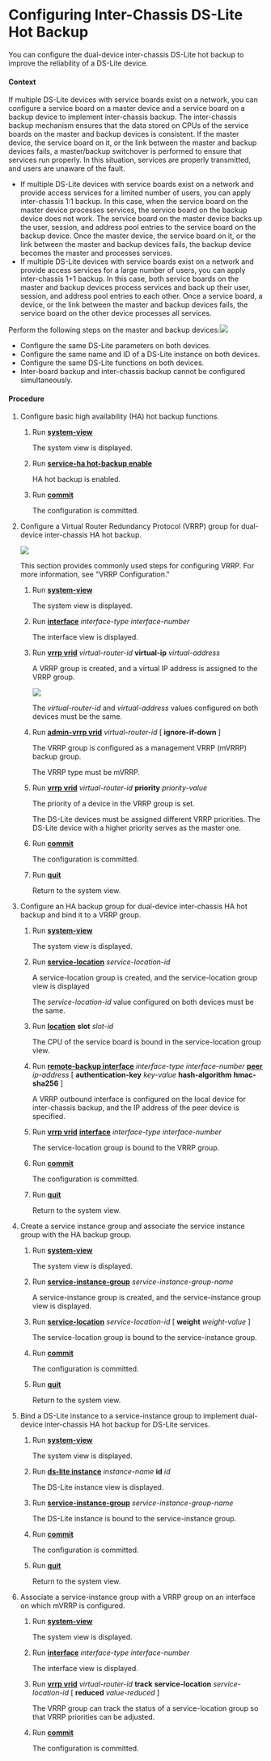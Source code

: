 Configuring Inter-Chassis DS-Lite Hot Backup
============================================

You can configure the dual-device inter-chassis DS-Lite hot backup to improve the reliability of a DS-Lite device.

#### Context

If multiple DS-Lite devices with service boards exist on a network, you can configure a service board on a master device and a service board on a backup device to implement inter-chassis backup. The inter-chassis backup mechanism ensures that the data stored on CPUs of the service boards on the master and backup devices is consistent. If the master device, the service board on it, or the link between the master and backup devices fails, a master/backup switchover is performed to ensure that services run properly. In this situation, services are properly transmitted, and users are unaware of the fault.

* If multiple DS-Lite devices with service boards exist on a network and provide access services for a limited number of users, you can apply inter-chassis 1:1 backup. In this case, when the service board on the master device processes services, the service board on the backup device does not work. The service board on the master device backs up the user, session, and address pool entries to the service board on the backup device. Once the master device, the service board on it, or the link between the master and backup devices fails, the backup device becomes the master and processes services.
* If multiple DS-Lite devices with service boards exist on a network and provide access services for a large number of users, you can apply inter-chassis 1+1 backup. In this case, both service boards on the master and backup devices process services and back up their user, session, and address pool entries to each other. Once a service board, a device, or the link between the master and backup devices fails, the service board on the other device processes all services.

Perform the following steps on the master and backup devices:![](../../../../public_sys-resources/note_3.0-en-us.png) 

* Configure the same DS-Lite parameters on both devices.
* Configure the same name and ID of a DS-Lite instance on both devices.
* Configure the same DS-Lite functions on both devices.
* Inter-board backup and inter-chassis backup cannot be configured simultaneously.



#### Procedure

1. Configure basic high availability (HA) hot backup functions.
   1. Run [**system-view**](cmdqueryname=system-view)
      
      
      
      The system view is displayed.
   2. Run [**service-ha hot-backup enable**](cmdqueryname=service-ha+hot-backup+enable)
      
      
      
      HA hot backup is enabled.
   3. Run [**commit**](cmdqueryname=commit)
      
      
      
      The configuration is committed.
2. Configure a Virtual Router Redundancy Protocol (VRRP) group for dual-device inter-chassis HA hot backup.
   
   ![](../../../../public_sys-resources/note_3.0-en-us.png) 
   
   This section provides commonly used steps for configuring VRRP. For more information, see "VRRP Configuration."
   
   
   
   1. Run [**system-view**](cmdqueryname=system-view)
      
      
      
      The system view is displayed.
   2. Run [**interface**](cmdqueryname=interface) *interface-type* *interface-number*
      
      
      
      The interface view is displayed.
   3. Run [**vrrp vrid**](cmdqueryname=vrrp+vrid) *virtual-router-id* **virtual-ip** *virtual-address*
      
      
      
      A VRRP group is created, and a virtual IP address is assigned to the VRRP group.
      
      
      
      ![](../../../../public_sys-resources/note_3.0-en-us.png) 
      
      The *virtual-router-id* and *virtual-address* values configured on both devices must be the same.
   4. Run [**admin-vrrp vrid**](cmdqueryname=admin-vrrp+vrid) *virtual-router-id* [ **ignore-if-down** ]
      
      
      
      The VRRP group is configured as a management VRRP (mVRRP) backup group.
      
      
      
      The VRRP type must be mVRRP.
   5. Run [**vrrp vrid**](cmdqueryname=vrrp+vrid) *virtual-router-id* **priority** *priority-value*
      
      
      
      The priority of a device in the VRRP group is set.
      
      
      
      The DS-Lite devices must be assigned different VRRP priorities. The DS-Lite device with a higher priority serves as the master one.
   6. Run [**commit**](cmdqueryname=commit)
      
      
      
      The configuration is committed.
   7. Run [**quit**](cmdqueryname=quit)
      
      
      
      Return to the system view.
3. Configure an HA backup group for dual-device inter-chassis HA hot backup and bind it to a VRRP group.
   1. Run [**system-view**](cmdqueryname=system-view)
      
      
      
      The system view is displayed.
   2. Run [**service-location**](cmdqueryname=service-location) *service-location-id*
      
      
      
      A service-location group is created, and the service-location group view is displayed
      
      
      
      The *service-location-id* value configured on both devices must be the same.
   3. Run [**location**](cmdqueryname=location) **slot** *slot-id* 
      
      
      
      The CPU of the service board is bound in the service-location group view.
   4. Run [**remote-backup interface**](cmdqueryname=remote-backup+interface) *interface-type* *interface-number* [**peer**](cmdqueryname=peer) *ip-address* [ **authentication-key** *key-value* **hash-algorithm** **hmac-sha256** ]
      
      
      
      A VRRP outbound interface is configured on the local device for inter-chassis backup, and the IP address of the peer device is specified.
   5. Run [**vrrp vrid**](cmdqueryname=vrrp+vrid) [**interface**](cmdqueryname=interface) *interface-type* *interface-number*
      
      
      
      The service-location group is bound to the VRRP group.
   6. Run [**commit**](cmdqueryname=commit)
      
      
      
      The configuration is committed.
   7. Run [**quit**](cmdqueryname=quit)
      
      
      
      Return to the system view.
4. Create a service instance group and associate the service instance group with the HA backup group.
   1. Run [**system-view**](cmdqueryname=system-view)
      
      
      
      The system view is displayed.
   2. Run [**service-instance-group**](cmdqueryname=service-instance-group) *service-instance-group-name*
      
      
      
      A service-instance group is created, and the service-instance group view is displayed.
   3. Run [**service-location**](cmdqueryname=service-location) *service-location-id* [ **weight** *weight-value* ]
      
      
      
      The service-location group is bound to the service-instance group.
   4. Run [**commit**](cmdqueryname=commit)
      
      
      
      The configuration is committed.
   5. Run [**quit**](cmdqueryname=quit)
      
      
      
      Return to the system view.
5. Bind a DS-Lite instance to a service-instance group to implement dual-device inter-chassis HA hot backup for DS-Lite services.
   1. Run [**system-view**](cmdqueryname=system-view)
      
      
      
      The system view is displayed.
   2. Run [**ds-lite instance**](cmdqueryname=ds-lite+instance) *instance-name* **id** *id*
      
      
      
      The DS-Lite instance view is displayed.
   3. Run [**service-instance-group**](cmdqueryname=service-instance-group) *service-instance-group-name*
      
      
      
      The DS-Lite instance is bound to the service-instance group.
   4. Run [**commit**](cmdqueryname=commit)
      
      
      
      The configuration is committed.
   5. Run [**quit**](cmdqueryname=quit)
      
      
      
      Return to the system view.
6. Associate a service-instance group with a VRRP group on an interface on which mVRRP is configured.
   1. Run [**system-view**](cmdqueryname=system-view)
      
      
      
      The system view is displayed.
   2. Run [**interface**](cmdqueryname=interface) *interface-type* *interface-number*
      
      
      
      The interface view is displayed.
   3. Run [**vrrp vrid**](cmdqueryname=vrrp+vrid) *virtual-router-id* **track** **service-location** *service-location-id* [ **reduced** *value-reduced* ]
      
      
      
      The VRRP group can track the status of a service-location group so that VRRP priorities can be adjusted.
   4. Run [**commit**](cmdqueryname=commit)
      
      
      
      The configuration is committed.